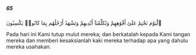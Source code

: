 ##### 65

<span class="ayah">ٱلْيَوْمَ نَخْتِمُ عَلَىٰٓ أَفْوَٰهِهِمْ وَتُكَلِّمُنَآ أَيْدِيهِمْ وَتَشْهَدُ أَرْجُلُهُم بِمَا كَانُوا۟ يَكْسِبُونَ</span>

<span class="ayah_translation">Pada hari ini Kami tutup mulut mereka; dan berkatalah kepada Kami tangan mereka dan memberi kesaksianlah kaki mereka terhadap apa yang dahulu mereka usahakan.</span>
